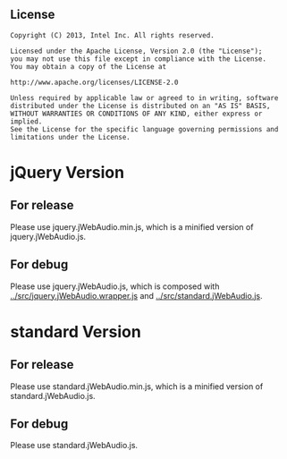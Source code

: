 License
-------

```
Copyright (C) 2013, Intel Inc. All rights reserved.

Licensed under the Apache License, Version 2.0 (the "License");
you may not use this file except in compliance with the License.
You may obtain a copy of the License at

http://www.apache.org/licenses/LICENSE-2.0

Unless required by applicable law or agreed to in writing, software
distributed under the License is distributed on an "AS IS" BASIS,
WITHOUT WARRANTIES OR CONDITIONS OF ANY KIND, either express or implied.
See the License for the specific language governing permissions and
limitations under the License.
```

jQuery Version
==============

For release
-----------

Please use jquery.jWebAudio.min.js, which is a minified version of jquery.jWebAudio.js.

For debug
---------

Please use jquery.jWebAudio.js, which is composed with [../src/jquery.jWebAudio.wrapper.js][wrapper] and [../src/standard.jWebAudio.js][srcNonJwa].

standard Version
==================

For release
-----------

Please use standard.jWebAudio.min.js, which is a minified version of standard.jWebAudio.js.

For debug
---------

Please use standard.jWebAudio.js.

[wrapper]: https://github.com/otcshare/AudioVision.js/tree/jQuery/src/jquery.jWebAudio.wrapper.js
[srcNonJwa]: https://github.com/otcshare/AudioVision.js/tree/jQuery/src/standard.jWebAudio.js
[closure]: http://closure-compiler.appspot.com/
